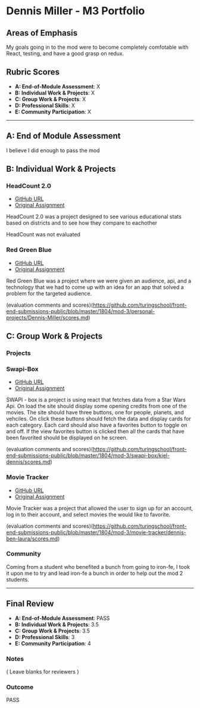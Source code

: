 # Dennis Miller - M3 Portfolio

## Areas of Emphasis

My goals going in to the mod were to become completely comfotable with React, testing, and have a good grasp on redux. 

## Rubric Scores

* **A: End-of-Module Assessment**: X
* **B: Individual Work & Projects**: X
* **C: Group Work & Projects**: X
* **D: Professional Skills**: X
* **E: Community Participation**: X

-----------------------

## A: End of Module Assessment

I believe I did enough to pass the mod

## B: Individual Work & Projects

### HeadCount 2.0

* [GitHub URL](https://github.com/dmiller1623/headcount2.0)
* [Original Assignment](https://github.com/turingschool-examples/headcount2.0)

HeadCount 2.0 was a project designed to see various educational stats based on districts and to see how they compare to eachother

HeadCount was not evaluated

### Red Green Blue

* [GitHub URL](https://github.com/dmiller1623/personal-project)
* [Original Assignment](http://frontend.turing.io/projects/red-green-blue.html)

Red Green Blue was a project where we were given an audience, api, and a technology that we had to come up with an idea for an app that solved a problem for the targeted audience.

(evaluation comments and scores)(https://github.com/turingschool/front-end-submissions-public/blob/master/1804/mod-3/personal-projects/Dennis-Miller/scores.md)


## C: Group Work & Projects

### Projects

### Swapi-Box

* [GitHub URL](https://github.com/dmiller1623/dm-kd-swapi-box)
* [Original Assignment](http://frontend.turing.io/projects/swapi-box.html)

SWAPI - box is a project is using react that fetches data from a Star Wars Api. 
On load the site should display some opening credits from one of the movies. 
The site should have three buttons, one for people, planets, and vehciles. 
On click these buttons should fetch the data and display cards for each category. 
Each card should also have a favorites button to toggle on and off. 
If the view favorites button is clicked then all the cards that have been favorited should be displayed on he screen.

(evaluation comments and scores)(https://github.com/turingschool/front-end-submissions-public/blob/master/1804/mod-3/swapi-box/kiel-dennis/scores.md)


### Movie Tracker

* [GitHub URL](https://github.com/laurakwhit/movie-tracker)
* [Original Assignment](https://github.com/turingschool-examples/movie-tracker)

Movie Tracker was a project that allowed the user to sign up for an account, log in to their account, and select movies the would like to favorite.

(evaluation comments and scores)(https://github.com/turingschool/front-end-submissions-public/blob/master/1804/mod-3/movie-tracker/dennis-ben-laura/scores.md)

### Community 

Coming from a student who benefited a bunch from going to iron-fe, I took it upon me to try and lead iron-fe a bunch in order to help out the mod 2 students. 

------------------

## Final Review

* **A: End-of-Module Assessment**: PASS
* **B: Individual Work & Projects**: 3.5
* **C: Group Work & Projects**: 3.5
* **D: Professional Skills**: 3
* **E: Community Participation**: 4

### Notes

( Leave blanks for reviewers )

### Outcome
PASS
